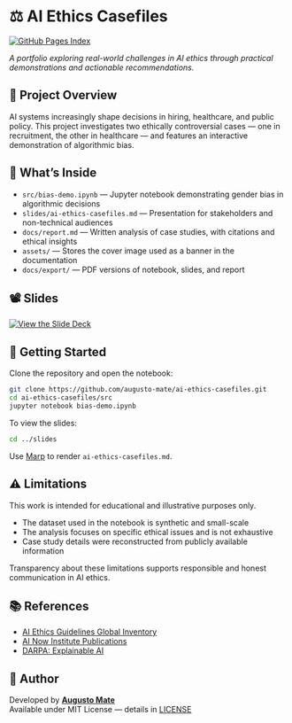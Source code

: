 
# ⚖️ AI Ethics Casefiles  

[![GitHub Pages Index](https://img.shields.io/badge/🔗%20Online-GitHub%20Pages-blue?style=for-the-badge&logo=github)](docs/index.md)

*A portfolio exploring real-world challenges in AI ethics through practical demonstrations and actionable recommendations.*

## 📌 Project Overview

AI systems increasingly shape decisions in hiring, healthcare, and public policy. This project investigates two ethically controversial cases — one in recruitment, the other in healthcare — and features an interactive demonstration of algorithmic bias.

## 📂 What’s Inside

- `src/bias-demo.ipynb` — Jupyter notebook demonstrating gender bias in algorithmic decisions  
- `slides/ai-ethics-casefiles.md` — Presentation for stakeholders and non-technical audiences   
- `docs/report.md` — Written analysis of case studies, with citations and ethical insights  
- `assets/` — Stores the cover image used as a banner in the documentation
- `docs/export/` — PDF versions of notebook, slides, and report

## 📽️ Slides

[![View the Slide Deck](https://img.shields.io/badge/🔗%20View-Slides-blue?style=for-the-badge)](slides/ai-ethics-casefiles.md)

## 🚀 Getting Started

Clone the repository and open the notebook:

```bash
git clone https://github.com/augusto-mate/ai-ethics-casefiles.git
cd ai-ethics-casefiles/src
jupyter notebook bias-demo.ipynb
```
To view the slides:

```bash
cd ../slides
```

Use [Marp](https://marp.app/) to render `ai-ethics-casefiles.md`.

## ⚠️ Limitations

This work is intended for educational and illustrative purposes only. 

- The dataset used in the notebook is synthetic and small-scale
- The analysis focuses on specific ethical issues and is not exhaustive
- Case study details were reconstructed from publicly available information

Transparency about these limitations supports responsible and honest communication in AI ethics.

## 📚 References

- [AI Ethics Guidelines Global Inventory](https://algorithmwatch.org/en/project/ai-ethics-guidelines-global-inventory/)
- [AI Now Institute Publications](https://ainowinstitute.org/publications)
- [DARPA: Explainable AI](https://darpa.mil/program/explainable-artificial-intelligence)

## 👤 Author

Developed by **[Augusto Mate](https://github.com/augusto-mate)**  
Available under MIT License — details in [LICENSE](LICENSE)
